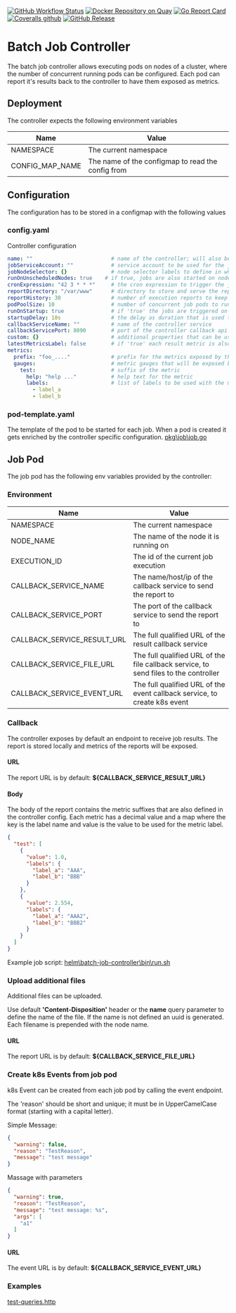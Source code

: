 [![GitHub Workflow Status](https://img.shields.io/github/workflow/status/bakito/batch-job-controller/Github%20Build?logo=github)](https://github.com/bakito/batch-job-controller/actions?query=workflow%3A%22Github+Build%22)
[![Docker Repository on Quay](https://quay.io/repository/bakito/batch-job-controller/status "Docker Repository on Quay")](https://quay.io/repository/bakito/batch-job-controller)
[![Go Report Card](https://goreportcard.com/badge/github.com/bakito/batch-job-controller)](https://goreportcard.com/report/github.com/bakito/batch-job-controller)
[![Coveralls github](https://img.shields.io/coveralls/github/bakito/batch-job-controller?logo=coveralls)](https://coveralls.io/github/bakito/batch-job-controller?branch=master)
[![GitHub Release](https://img.shields.io/github/release/bakito/batch-job-controller.svg?style=flat)](https://github.com/bakito/batch-job-controller/releases)

# Batch Job Controller

The batch job controller allows executing pods on nodes of a cluster, where the number of concurrent running pods can be configured.
Each pod can report it's results back to the controller to have them exposed as metrics.

## Deployment

The controller expects the following environment variables


| Name | Value |
| --- | --- |
| NAMESPACE | The current namespace |
| CONFIG_MAP_NAME | The name of the configmap to read the config from |

## Configuration 

The configuration has to be stored in a configmap with the following values  

### config.yaml

Controller configuration

```yaml
name: ""                         # name of the controller; will also be used as prefix for the job pods
jobServiceAccount: ""            # service account to be used for the job pods. If empty the default will be used
jobNodeSelector: {}              # node selector labels to define in which nodes to run the jobs
runOnUnscheduledNodes: true    # if true, jobs are also started on nodes that are unschedulable
cronExpression: "42 3 * * *"     # the cron expression to trigger the job execution
reportDirectory: "/var/www"      # directory to store and serve the reports
reportHistory: 30                # number of execution reports to keep
podPoolSize: 10                  # number of concurrent job pods to run
runOnStartup: true               # if 'true' the jobs are triggered on startup of the controller
startupDelay: 10s                # the delay as duration that is used to start the jobs if runOnStartup is enabled. default is '10s'
callbackServiceName: ""          # name of the controller service
callbackServicePort: 8090        # port of the controller callback api service
custom: {}                       # additional properties that can be used in a custom implementation
latestMetricsLabel: false        # if 'true' each result metric is also created with executionID='latest'
metrics:
  prefix: "foo_...."             # prefix for the metrics exposed by the controller
  gauges:                        # metric gauges that will be exposed by the jobs. The key is uses as suffix for the metrics. 
    test:                        # suffix of the metric
      help: "help ..."           # help text for the metric
      labels:                    # list of labels to be used with the metric. node and executionID are automatically added
        - label_a
        - label_b
```

### pod-template.yaml

The template of the pod to be started for each job.
When a pod is created it gets enriched by the controller specific configuration. [pkg\job\job.go](pkg\job\job.go)

## Job Pod

The job pod has the following env variables provided by the controller:

### Environment

| Name | Value |
| --- | --- |
| NAMESPACE | The current namespace |
| NODE_NAME | The name of the node it is running on |
| EXECUTION_ID | The id of the current job execution |
| CALLBACK_SERVICE_NAME | The name/host/ip of the callback service to send the report to |
| CALLBACK_SERVICE_PORT | The port of the callback service to send the report to |
| CALLBACK_SERVICE_RESULT_URL | The full qualified URL of the result callback service  |
| CALLBACK_SERVICE_FILE_URL | The full qualified URL of the file callback service, to send files to the controller |
| CALLBACK_SERVICE_EVENT_URL | The full qualified URL of the event callback service, to create k8s event |

### Callback

The controller exposes by default an endpoint to receive job results. The report is stored locally and metrics of the reports will be exposed.

#### URL

The report URL is by default: **${CALLBACK_SERVICE_RESULT_URL}**

#### Body

The body of the report contains the metric suffixes that are also defined in the controller config.
Each metric has a decimal value and a map where the key is the label name and value is the value to be used for the metric label.


```json
{
  "test": [
    {
      "value": 1.0,
      "labels": {
        "label_a": "AAA",
        "label_b": "BBB"
      }
    },
    {
      "value": 2.554,
      "labels": {
        "label_a": "AAA2",
        "label_b": "BBB2"
      }
    }
  ]
}
```

Example job script: [helm\batch-job-controller\bin\run.sh](helm\batch-job-controller\bin\run.sh)

### Upload additional files
Additional files can be uploaded. 

Use default **'Content-Disposition'** header or the **name** query parameter to define the name of the file. If the name is not defined an uuid is generated.
Each filename is prepended with the node name.

#### URL

The report URL is by default: **${CALLBACK_SERVICE_FILE_URL}**

### Create k8s Events from job pod
k8s Event can be created from each job pod by calling the event endpoint.

The 'reason' should be short and unique; it must be in UpperCamelCase format (starting with a capital letter).

Simple Message:
```json
{
  "warning": false,
  "reason": "TestReason",
  "message": "test message"
}
```
Massage with parameters
```json
{
  "warning": true,
  "reason": "TestReason",
  "message": "test message: %s",
  "args": [
    "a1"
  ]
}
```

#### URL

The event URL is by default: **${CALLBACK_SERVICE_EVENT_URL}**

### Examples

[test-queries.http](./testdata/test-queries.http)
